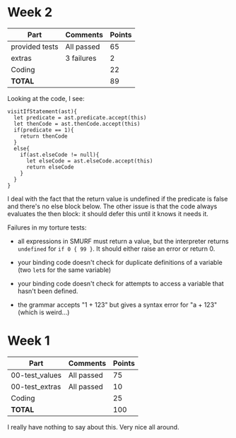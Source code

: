 # Week 2

| Part           | Comments    | Points |
|----------------|-------------|--------|
| provided tests | All passed  |     65 |
| extras         | 3 failures  |      2 |
| Coding         |             |     22 |
| **TOTAL**      |             |     89 |

Looking at the code, I see:

    visitIfStatement(ast){
      let predicate = ast.predicate.accept(this)
      let thenCode = ast.thenCode.accept(this)
      if(predicate == 1){
        return thenCode
      }
      else{
        if(ast.elseCode != null){
          let elseCode = ast.elseCode.accept(this)
          return elseCode
        }
      }
    }
I deal with the fact that the return value is undefined if the predicate
is false and there's no else block below. The other issue is that the
code always evaluates the then block: it should defer this until it
knows it needs it.



Failures in my torture tests:

- all expressions in SMURF must return a value, but the interpreter
  returns `undefined` for `if 0 { 99 }`. It should either raise an error
  or return 0.

- your binding code doesn't check for duplicate definitions of a
  variable (two `let`s for the same variable)

- your binding code doesn't check for attempts to access a
  variable that hasn't been defined.

- the grammar accepts "1 + 123" but gives a syntax error for "a + 123"
  (which is weird...)



# Week 1

| Part           | Comments    | Points |
|----------------|-------------|--------|
| 00-test_values | All passed  |     75 |
| 00-test_extras | All passed  |     10 |
| Coding         |             |     25 |
| **TOTAL**      |             |    100 |

I really have nothing to say about this. Very nice all around.